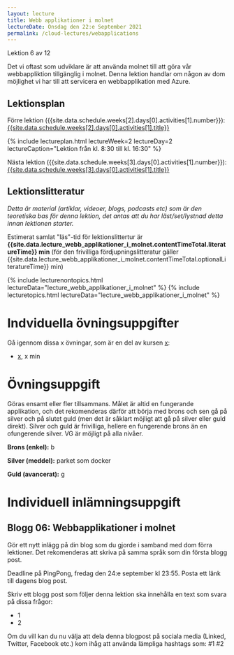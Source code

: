 ```yaml
---
layout: lecture
title: Webb applikationer i molnet
lectureDate: Onsdag den 22:e September 2021
permalink: /cloud-lectures/webapplications
---
```


Lektion 6 av 12

Det vi oftast som udviklare är att använda molnet till att göra vår webbappliktion tillgänglig i molnet. Denna lektion handlar om någon av dom möjlighet vi har till att servicera en webbapplikation med Azure.

## Lektionsplan

Förre lektion ({{site.data.schedule.weeks[2].days[0].activities[1].number}}): <a href="{{site.data.schedule.weeks[2].days[0].activities[1].slug | prepend: site.baseurl }}">{{site.data.schedule.weeks[2].days[0].activities[1].title}}</a>

{% include lectureplan.html lectureWeek=2 lectureDay=2 lectureCaption="Lektion från kl. 8:30 till kl. 16:30" %}

Nästa lektion ({{site.data.schedule.weeks[3].days[0].activities[1].number}}): <a href="{{site.data.schedule.weeks[3].days[0].activities[1].slug | prepend: site.baseurl }}">{{site.data.schedule.weeks[3].days[0].activities[1].title}}</a> 

## Lektionslitteratur
*Detta är material (artiklar, videoer, blogs, podcasts etc) som är den teoretiska bas för denna lektion, det antas att du har läst/set/lystnad detta innan lektionen starter.*

Estimerat samlat "läs"-tid för lektionslittertur är **{{site.data.lecture_webb_applikationer_i_molnet.contentTimeTotal.literatureTime}} min** (för den frivilliga fördjupningslitteratur gäller {{site.data.lecture_webb_applikationer_i_molnet.contentTimeTotal.optionalLiteratureTime}} min)

{% include lecturenontopics.html lectureData="lecture_webb_applikationer_i_molnet" %}
{% include lecturetopics.html lectureData="lecture_webb_applikationer_i_molnet" %}

# Indviduella övningsuppgifter

Gå igennom dissa x övningar, som är en del av kursen [x](https://x):
* [x](x), x min

# Övningsuppgift

Göras ensamt eller fler tillsammans. Målet är altid en fungerande applikation, och det rekomenderas därför att börja med brons och sen gå på silver och på slutet guld (men det är såklart möjligt att gå på silver eller guld direkt). Silver och guld är frivilliga, hellere en fungerende brons än en ofungerende silver. VG är möjligt på alla nivåer.

**Brons (enkel):**
b

**Silver (meddel):**
parket som docker

**Guld (avancerat):**
g

# Individuell inlämningsuppgift
## Blogg 06: Webbapplikationer i molnet

Gör ett nytt inlägg på din blog som du gjorde i samband med dom förra lektioner. Det rekomenderas att skriva på samma språk som din första blogg post.

Deadline på PingPong, fredag den 24:e september kl 23:55. Posta ett länk till dagens blog post.

Skriv ett blogg post som följer denna lektion ska innehålla en text som svara på dissa frågor:
* 1
* 2

Om du vill kan du nu välja att dela denna blogpost på sociala media (Linked, Twitter, Facebook etc.) kom ihåg att använda lämpliga hashtags som: #1 #2